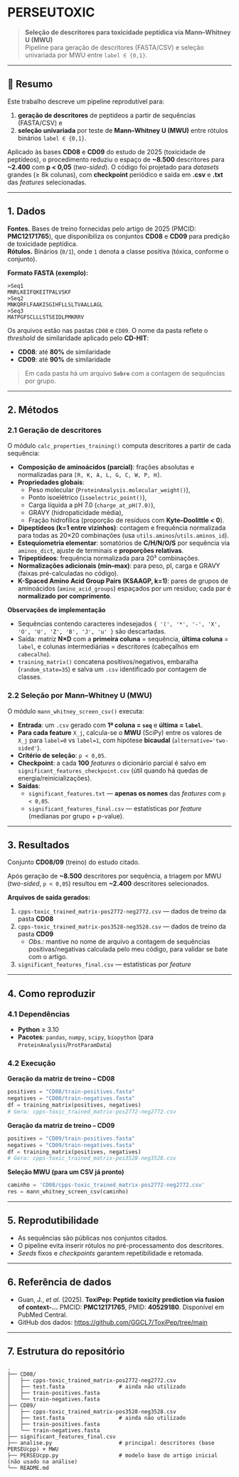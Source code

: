 # PERSEUTOXIC

> **Seleção de descritores para toxicidade peptídica via Mann–Whitney U (MWU)**  
> Pipeline para geração de descritores (FASTA/CSV) e seleção univariada por MWU entre `label ∈ {0,1}`.

---

## 📌 Resumo

Este trabalho descreve um pipeline reprodutível para:  
1) **geração de descritores** de peptídeos a partir de sequências (FASTA/CSV) e  
2) **seleção univariada** por teste de **Mann–Whitney U (MWU)** entre rótulos binários `label ∈ {0,1}`.

Aplicado às bases **CD08** e **CD09** do estudo de 2025 (toxicidade de peptídeos), o procedimento reduziu o espaço de **~8.500** descritores para **~2.400** com **p < 0,05** (*two-sided*). O código foi projetado para *datasets* grandes (≥ 8k colunas), com **checkpoint** periódico e saída em **.csv** e **.txt** das *features* selecionadas.

---

## 1. Dados

**Fontes.** Bases de treino fornecidas pelo artigo de 2025 (PMCID: **PMC12171765**), que disponibiliza os conjuntos **CD08** e **CD09** para predição de toxicidade peptídica.  
**Rótulos.** Binários (`0/1`), onde `1` denota a classe positiva (tóxica, conforme o conjunto).

**Formato FASTA (exemplo):**
```fasta
>Seq1
MNRLKEIFQKEITPALVSKF
>Seq2
MNKQRFLFAAKISGIHFLLSLTVAALLAGL
>Seq3
MATPGFSCLLLSTSEIDLPMKRRV
```

Os arquivos estão nas pastas `CD08` e `CD09`. O nome da pasta reflete o *threshold* de similaridade aplicado pelo **CD-HIT**:  
- **CD08**: até **80%** de similaridade  
- **CD09**: até **90%** de similaridade

> Em cada pasta há um arquivo **`Sobre`** com a contagem de sequências por grupo.

---

## 2. Métodos

### 2.1 Geração de descritores

O módulo `calc_properties_training()` computa descritores a partir de cada sequência:

- **Composição de aminoácidos (parcial)**: frações absolutas e normalizadas para `[R, K, A, L, G, C, W, P, H]`.  
- **Propriedades globais**:
  - Peso molecular (`ProteinAnalysis.molecular_weight()`),
  - Ponto isoelétrico (`isoelectric_point()`),
  - Carga líquida a pH 7.0 (`charge_at_pH(7.0)`),
  - GRAVY (hidropaticidade média),
  - Fração hidrofílica (proporção de resíduos com **Kyte–Doolittle < 0**).
- **Dipeptídeos (k=1 entre vizinhos)**: contagem e frequência normalizada para todas as 20×20 combinações (usa `utils.aminos`/`utils.aminos_id`).  
- **Estequiometria elementar**: somatórios de **C/H/N/O/S** por sequência via `aminos_dict`, ajuste de terminais e **proporções relativas**.  
- **Tripeptídeos**: frequência normalizada para 20³ combinações.  
- **Normalizações adicionais (min–max)**: para peso, pI, carga e GRAVY (faixas pré-calculadas no código).  
- **K-Spaced Amino Acid Group Pairs (KSAAGP, k=1)**: pares de grupos de aminoácidos (`amino_acid_groups`) espaçados por um resíduo; cada par é **normalizado por comprimento**.

**Observações de implementação**
- Sequências contendo caracteres indesejados `{ '(', '*', '-', 'X', 'O', 'U', 'Z', 'B', 'J', 'u' }` são descartadas.  
- Saída: matriz **N×D** com a **primeira coluna** = sequência, **última coluna** = `label`, e colunas intermediárias = descritores (cabeçalhos em `cabecalho`).  
- `training_matrix()` concatena positivos/negativos, embaralha (`random_state=35`) e salva um `.csv` identificado por contagem de classes.

### 2.2 Seleção por Mann–Whitney U (MWU)

O módulo `mann_whitney_screen_csv()` executa:

- **Entrada**: um `.csv` gerado com **1ª coluna = `seq`** e **última = `label`**.  
- **Para cada feature** `X_j`, calcula-se o **MWU** (SciPy) entre os valores de `X_j` para `label=0` vs `label=1`, com hipótese **bicaudal** (`alternative='two-sided'`).  
- **Critério de seleção**: `p < 0,05`.  
- **Checkpoint**: a cada **100** *features* o dicionário parcial é salvo em `significant_features_checkpoint.csv` (útil quando há quedas de energia/reinicializações).  
- **Saídas**:
  - `significant_features.txt` — **apenas os nomes** das *features* com `p < 0,05`.  
  - `significant_features_final.csv` — estatísticas por *feature* (medianas por grupo + p-value).

---

## 3. Resultados

Conjunto **CD08/09** (treino) do estudo citado.

Após geração de **~8.500** descritores por sequência, a triagem por MWU (*two-sided*, `p < 0,05`) resultou em **~2.400** descritores selecionados.

**Arquivos de saída gerados:**
1. `cpps-toxic_trained_matrix-pos2772-neg2772.csv` — dados de treino da pasta **CD08**  
2. `cpps-toxic_trained_matrix-pos3528-neg3528.csv` — dados de treino da pasta **CD09**  
   - *Obs.:* mantive no nome de arquivo a contagem de sequências positivas/negativas calculada pelo meu código, para validar se bate com o artigo.  
3. `significant_features_final.csv` — estatísticas por *feature*

---

## 4. Como reproduzir

### 4.1 Dependências
- **Python** ≥ 3.10  
- **Pacotes**: `pandas`, `numpy`, `scipy`, `biopython` (para `ProteinAnalysis`/`ProtParamData`)

### 4.2 Execução

**Geração da matriz de treino – CD08**
```python
positives = "CD08/train-positives.fasta"
negatives = "CD08/train-negatives.fasta"
df = training_matrix(positives, negatives)
# Gera: cpps-toxic_trained_matrix-pos2772-neg2772.csv
```

**Geração da matriz de treino – CD09**
```python
positives = "CD09/train-positives.fasta"
negatives = "CD09/train-negatives.fasta"
df = training_matrix(positives, negatives)
# Gera: cpps-toxic_trained_matrix-pos3528-neg3528.csv
```

**Seleção MWU (para um CSV já pronto)**
```python
caminho = 'CD08/cpps-toxic_trained_matrix-pos2772-neg2772.csv'
res = mann_whitney_screen_csv(caminho)
```

---

## 5. Reprodutibilidade

- As sequências são públicas nos conjuntos citados.  
- O pipeline evita inserir rótulos no pré-processamento dos descritores.  
- *Seeds* fixos e *checkpoints* garantem repetibilidade e retomada.

---

## 6. Referência de dados

- Guan, J., *et al.* (2025). **ToxiPep: Peptide toxicity prediction via fusion of context-…** PMCID: **PMC12171765**, PMID: **40529180**. Disponível em PubMed Central.  
- GitHub dos dados: <https://github.com/GGCL7/ToxiPep/tree/main>

---

## 7. Estrutura do repositório

```
.
├── CD08/
│   ├── cpps-toxic_trained_matrix-pos2772-neg2772.csv
│   ├── test.fasta                 # ainda não utilizado
│   ├── train-positives.fasta
│   └── train-negatives.fasta
├── CD09/
│   ├── cpps-toxic_trained_matrix-pos3528-neg3528.csv
│   ├── test.fasta                 # ainda não utilizado
│   ├── train-positives.fasta
│   └── train-negatives.fasta
├── significant_features_final.csv
├── analise.py                     # principal: descritores (base PERSEUcpp) + MWU
├── PERSEUcpp.py                   # modelo base do artigo inicial (não usado na análise)
└── README.md
```
